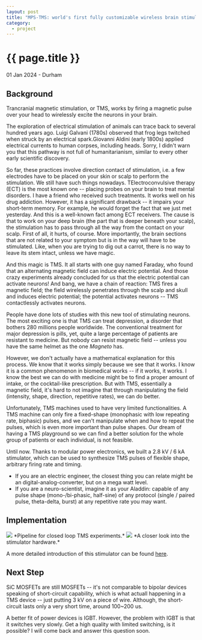 ```yaml
---
layout: post
title: "MPS-TMS: world's first fully customizable wireless brain stimulator"
category: 
  - project
---
```


{{ page.title }}
================

<p class="meta">01 Jan 2024 - Durham</p>

## Background
Trancranial magnetic stimulation, or TMS, works by firing a magnetic pulse over your head to wirelessly excite the neurons in your brain. 

The exploration of electrical stimulation of animals can trace back to several hundred years ago. Luigi Galvani (1780s) observed that frog legs twitched when struck by an electrical spark.Giovanni Aldini (early 1800s) applied electrical currents to human corpses, including heads. Sorry, I didn't warn you that this pathway is not full of humanitarianism, similar to every other early scientific discovery.

So far, these practices involve direction contact of stimulation, i.e. a few electrodes have to be placed on your skin or scalp to perform the stimulation. We still have such things nowadays. TElectroconvulsive therapy (ECT) is the most known one -- placing probes on your brain to treat mental disorders. I have a friend who received such treatments. It works well on his drug addiction. However, it has a significant drawback -- it impairs your short-term memory. For example, he would forget the fact that we just met yesterday. And this is a well-known fact among ECT receivers. 
The cause is that to work on your deep brain (the part that is deeper beneath your scalp), the stimulation has to pass through all the way from the contact on your scalp. First of all, it hurts, of course. More importantly, the brain sections that are not related to your symptom but is in the way will have to be stimulated. Like, when you are trying to dig out a carrot, there is no way to leave its stem intact, unless we have magic.

And this magic is TMS. It all starts with one guy named Faraday, who found that an alternating magnetic field can induce electric potential. And those crazy experiments already concluded for us that the electric potential can activate neurons! And bang, we have a chain of reaction: TMS fires a magnetic field; the field wirelessly penetrates through the scalp and skull and induces electric potential; the potential activates neurons -- TMS contactlessly activates neurons. 

People have done lots of studies with this new tool of stimulating neurons. The most exciting one is that TMS can treat depression, a disorder that bothers 280 millions people worldwide. The conventional treatment for major depression is pills, yet, quite a large percentage of patients are resistant to medicine. But nobody can resist magnetic field -- unless you have the same helmet as the one *Magneto* has. 

However, we don't actually have a mathematical explanation for this process. We know that it works simply because we see that it works. I know it is a common phenomenon in biomedical works -- if it works, it works. I know the best we can do with medicine might be to find a proper amount of intake, or the cocktail-like prescription. But with TMS, essentially a magnetic field, it's hard to not imagine that through manipulating the field (intensity, shape, direction, repetitive rates), we can do better. 

Unfortunately, TMS machines used to have very limited functionalities. A TMS machine can only fire a fixed-shape (monophasic with low repeating rate, biphasic) pulses, and we can't manipulate when and how to repeat the pulses, which is even more important than pulse shapes. Our dream of having a TMS playground so we can find a better solution for the whole group of patients or each individual, is not feasible.

Until now. Thanks to modular power electronics, we built a 2.8 kV / 6 kA stimulator, which can be used to synthesize TMS pulses of flexible shape, arbitrary firing rate and timing. 
- If you are an electric engineer, the closest thing you can relate might be an digital-analog-converter, but on a mega watt level.
- If you are a neuro-scientist, imagine it as your Aladdin: capable of any pulse shape (mono-/bi-phasic, half-sine) of any protocol (single / paired pulse, theta-delta, burst) at any repetitive rate you may want. 

## Implementation 

<img src="/images/posts/mpstms/mps_pipeline.png" style="background-color: white;">
*Pipeline for closed loop TMS experiments.*

<img src="/images/posts/mpstms/mps_prototype.jpeg" style="background-color: white;">
*A closer look into the stimulator hardware.*

A more detailed introduction of this stimulator can be found [here](https://iopscience.iop.org/article/10.1088/1741-2552/ac9d65/meta).

## Next Step
SiC MOSFETs are still MOSFETs -- it's not comparable to bipolar devices speaking of short-circuit capability, which is what actuall happening in a TMS device -- just putting 3 kV on a piece of wire. Although, the short-circuit lasts only a very short time, around 100~200 us. 

A better fit of power devices is IGBT. However, the problem with IGBT is that it switches very slowly. Get a high quality with limited switching, is it possible? 
I will come back and answer this question soon.
